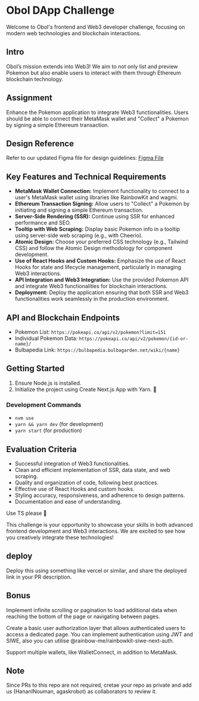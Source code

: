 # Obol DApp Challenge

Welcome to Obol's frontend and Web3 developer challenge, focusing on modern web technologies and blockchain interactions.

## Intro
Obol’s mission extends into Web3! We aim to not only list and preview Pokemon but also enable users to interact with them through Ethereum blockchain technology.

## Assignment
Enhance the Pokemon application to integrate Web3 functionalities. Users should be able to connect their MetaMask wallet and "Collect" a Pokemon by signing a simple Ethereum transaction.

## Design Reference

Refer to our updated Figma file for design guidelines: [Figma File](https://www.figma.com/file/lUoH5dEVFi8NgbptXNsJUI/Obol-Design-Files-(Copy)?type=design&node-id=3495-7764&mode=design)

## Key Features and Technical Requirements

- **MetaMask Wallet Connection:** Implement functionality to connect to a user's MetaMask wallet using libraries like RainbowKit and wagmi.
- **Ethereum Transaction Signing:** Allow users to "Collect" a Pokemon by initiating and signing a simple Ethereum transaction.
- **Server-Side Rendering (SSR):** Continue using SSR for enhanced performance and SEO.
- **Tooltip with Web Scraping:** Display basic Pokemon info in a tooltip using server-side web scraping (e.g., with Cheerio).
- **Atomic Design:** Choose your preferred CSS technology (e.g., Tailwind CSS) and follow the Atomic Design methodology for component development.
- **Use of React Hooks and Custom Hooks:** Emphasize the use of React Hooks for state and lifecycle management, particularly in managing Web3 interactions.
- **API Integration and Web3 Integration:** Use the provided Pokemon API and integrate Web3 functionalities for blockchain interactions.
- **Deployment:** Deploy the application ensuring that both SSR and Web3 functionalities work seamlessly in the production environment.

## API and Blockchain Endpoints

- Pokemon List: `https://pokeapi.co/api/v2/pokemon?limit=151`
- Individual Pokemon Data: `https://pokeapi.co/api/v2/pokemon/{id-or-name}/`
- Bulbapedia Link: `https://bulbapedia.bulbagarden.net/wiki/{name}`

## Getting Started

1. Ensure Node.js is installed.
2. Initialize the project using Create Next.js App with Yarn.
👀
### Development Commands

- `nvm use`
- `yarn && yarn dev` (for development)
- `yarn start` (for production)

## Evaluation Criteria

- Successful integration of Web3 functionalities.
- Clean and efficient implementation of SSR, data state, and web scraping.
- Quality and organization of code, following best practices.
- Effective use of React Hooks and custom hooks.
- Styling accuracy, responsiveness, and adherence to design patterns.
- Documentation and ease of understanding.

Use TS please 👀

This challenge is your opportunity to showcase your skills in both advanced frontend development and  Web3 interactions. We are excited to see how you creatively integrate these technologies!

## deploy

Deploy this using something like vercel or similar, and share the deployed link in your PR description.

## Bonus

Implement infinite scrolling or pagination to load additional data when reaching the bottom of the page or navigating between pages.

Create a basic user authorization layer that allows authenticated users to access a dedicated page. You can implement authentication using JWT and SIWE, also you can utilise @rainbow-me/rainbowkit-siwe-next-auth. 

Support multiple wallets, like WalletConnect, in addition to MetaMask.

## Note

Since PRs to this repo are not required, cretae your repo as private and add us (HananINouman, agaskrobot) as collaborators to review it.



